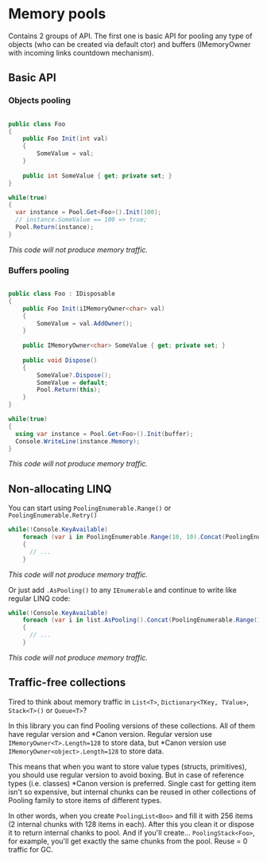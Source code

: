 # Memory pools

Contains 2 groups of API. The first one is basic API for pooling any type of objects (who can be created via default ctor) and buffers (IMemoryOwner<T> with incoming links countdown mechanism).

## Basic API

### Objects pooling

```csharp

public class Foo
{
    public Foo Init(int val)
    {
        SomeValue = val;
    }
    
    public int SomeValue { get; private set; }
}

while(true)
{
  var instance = Pool.Get<Foo>().Init(100);
  // instance.SomeValue == 100 => true;
  Pool.Return(instance);
}

```
*This code will not produce memory traffic.*

### Buffers pooling

```csharp

public class Foo : IDisposable
{
    public Foo Init(iIMemoryOwner<char> val)
    {
        SomeValue = val.AddOwner();
    }
    
    public IMemoryOwner<char> SomeValue { get; private set; }
    
    public void Dispose()
    {
        SomeValue?.Dispose();
        SomeValue = default;
        Pool.Return(this);
    }
}

while(true)
{
  using var instance = Pool.Get<Foo>().Init(buffer);
  Console.WriteLine(instance.Memory);
}

```
*This code will not produce memory traffic.*

## Non-allocating LINQ

You can start using `PoolingEnumerable.Range()` or `PoolingEnumerable.Retry()`

```csharp
while(!Console.KeyAvailable)
    foreach (var i in PoolingEnumerable.Range(10, 10).Concat(PoolingEnumerable.Range(10, 10)).Intersect(PoolingEnumerable.Range(15, 5)))
    {
      // ...
    }
```
*This code will not produce memory traffic.*

Or just add `.AsPooling()` to any `IEnumerable` and continue to write like regular LINQ code:


```csharp
while(!Console.KeyAvailable)
    foreach (var i in list.AsPooling().Concat(PoolingEnumerable.Range(10, 10)).Intersect(PoolingEnumerable.Range(15, 5)))
    {
      // ...
    }
```
*This code will not produce memory traffic.*

## Traffic-free collections

Tired to think about memory traffic in `List<T>`, `Dictionary<TKey, TValue>`, `Stack<T>()` or `Queue<T>`?

In this library you can find Pooling versions of these collections. All of them have regular version and *Canon version. Regular version use `IMemoryOwner<T>.Length=128` to store data, but *Canon version use `IMemoryOwner<object>.Length=128` to store data. 

This means that when you want to store value types (structs, primitives), you should use regular version to avoid boxing. But in case of reference types (i.e. classes) *Canon version is preferred. Single cast for getting item isn't so expensive, but internal chunks can be reused in other collections of Pooling family to store items of different types.

In other words, when you create `PoolingList<Boo>` and fill it with 256 items (2 internal chunks with 128 items in each). After this you clean it or dispose it to return internal chanks to pool. And if you'll create... `PoolingStack<Foo>`, for example, you'll get exactly the same chunks from the pool. Reuse = 0 traffic for GC.